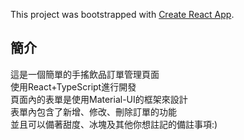 This project was bootstrapped with [Create React App](https://github.com/facebook/create-react-app).

## 簡介

這是一個簡單的手搖飲品訂單管理頁面<br>
使用React+TypeScript進行開發<br>
頁面內的表單是使用Material-UI的框架來設計<br>
表單內包含了新增、修改、刪除訂單的功能<br>
並且可以備著甜度、冰塊及其他你想註記的備註事項:)
